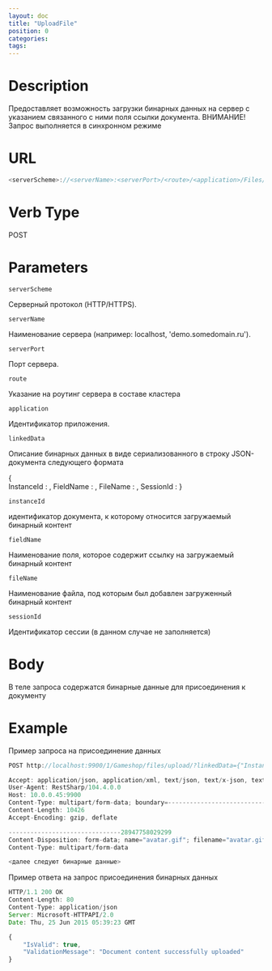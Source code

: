 ```yaml
---
layout: doc
title: "UploadFile"
position: 0 
categories: 
tags:
---
```


# Description
Предоставляет возможность загрузки бинарных данных на сервер с указанием связанного с ними
поля ссылки документа.
ВНИМАНИЕ! Запрос выполняется в синхронном режиме

# URL
```js
<serverScheme>://<serverName>:<serverPort>/<route>/<application>/Files/Upload/?linkedData=<linkedData>
```

# Verb Type

POST

# Parameters

`serverScheme`

Серверный протокол (HTTP/HTTPS).

`serverName`

Наименование сервера (например: localhost, 'demo.somedomain.ru').

`serverPort`

Порт сервера.

`route` 

Указание на роутинг сервера в составе кластера

`application`

Идентификатор приложения.

`linkedData`

Описание бинарных данных в виде сериализованного в строку JSON-документа следующего формата


{  
   InstanceId : <instanceId>,
   FieldName : <fieldName>,
   FileName : <fileName>,
   SessionId : <sessionId>
}


`instanceId` 

идентификатор документа, к которому относится загружаемый бинарный контент

`fieldName`

Наименование поля, которое содержит ссылку на загружаемый бинарный контент

`fileName`

Наименование файла, под которым был добавлен загруженный бинарный контент

`sessionId`

Идентификатор сессии (в данном случае не заполняется)


# Body
В теле запроса содержатся бинарные данные для присоединения к документу

# Example

Пример запроса на присоединение данных

```js
POST http://localhost:9900/1/Gameshop/files/upload/?linkedData={"InstanceId":"eb851504-77d6-4195-b118-b31b338fe4b1","FieldName":"Avatar","FileName":"avatar.gif","SessionId":null}

Accept: application/json, application/xml, text/json, text/x-json, text/javascript, text/xml
User-Agent: RestSharp/104.4.0.0
Host: 10.0.0.45:9900
Content-Type: multipart/form-data; boundary=-----------------------------28947758029299
Content-Length: 10426
Accept-Encoding: gzip, deflate

-------------------------------28947758029299
Content-Disposition: form-data; name="avatar.gif"; filename="avatar.gif"
Content-Type: multipart/form-data

<далее следуют бинарные данные>
```

Пример ответа на запрос присоединения бинарных данных

```js
HTTP/1.1 200 OK
Content-Length: 80
Content-Type: application/json
Server: Microsoft-HTTPAPI/2.0
Date: Thu, 25 Jun 2015 05:39:23 GMT

{
	"IsValid": true,
	"ValidationMessage": "Document content successfully uploaded"
}
```